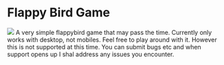 # Flappy Bird Game
<img src="http://i.imgur.com/j4xIC4H.png" />
A very simple flappybird game that may pass the time. Currently only works with desktop, not mobiles. Feel free to play around with it. However this is not supported at this time. You can submit bugs etc and when support opens up I shal address any issues you encounter.
